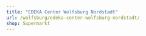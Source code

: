 ```yaml
---
title: "EDEKA Center Wolfsburg Nordstadt"
url: /wolfsburg/edeka-center-wolfsburg-nordstadt/
shop: Supermarkt
---
```

